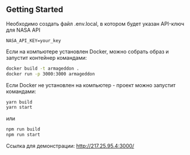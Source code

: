 ## Getting Started

Необходимо создать файл .env.local, в котором будет указан API-ключ для NASA API

```
NASA_API_KEY=your_key
```

Если на компьютере установлен Docker, можно собрать образ и запустит контейнер командами:

```bash
docker build -t armageddon .
docker run -p 3000:3000 armageddon
```

Если Docker не установлен на компьютер - проект можно запустит командами:

```bash
yarn build
yarn start
```

или

```bash
npm run build
npm run start
```

Ссылка для демонстрации: http://217.25.95.4:3000/
